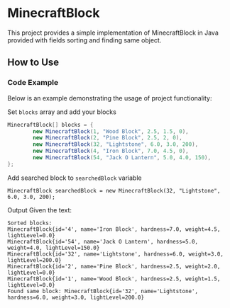 # MinecraftBlock

This project provides a simple implementation of MinecraftBlock in Java provided with fields sorting and finding same object.

## How to Use

### Code Example
Below is an example demonstrating the usage of project functionality:

Set `blocks` array and add your blocks
```java
MinecraftBlock[] blocks = {
        new MinecraftBlock(1, "Wood Block", 2.5, 1.5, 0),
        new MinecraftBlock(2, "Pine Block", 2.5, 2, 0),
        new MinecraftBlock(32, "Lightstone", 6.0, 3.0, 200),
        new MinecraftBlock(4, "Iron Block", 7.0, 4.5, 0),
        new MinecraftBlock(54, "Jack O Lantern", 5.0, 4.0, 150),
};
```
Add searched block to `searchedBlock` variable
```
MinecraftBlock searchedBlock = new MinecraftBlock(32, "Lightstone", 6.0, 3.0, 200);
```
Output
Given the text:

```
Sorted blocks:
MinecraftBlock{id='4', name='Iron Block', hardness=7.0, weight=4.5, lightLevel=0.0}
MinecraftBlock{id='54', name='Jack O Lantern', hardness=5.0, weight=4.0, lightLevel=150.0}
MinecraftBlock{id='32', name='Lightstone', hardness=6.0, weight=3.0, lightLevel=200.0}
MinecraftBlock{id='2', name='Pine Block', hardness=2.5, weight=2.0, lightLevel=0.0}
MinecraftBlock{id='1', name='Wood Block', hardness=2.5, weight=1.5, lightLevel=0.0}
Found same block: MinecraftBlock{id='32', name='Lightstone', hardness=6.0, weight=3.0, lightLevel=200.0}
```
